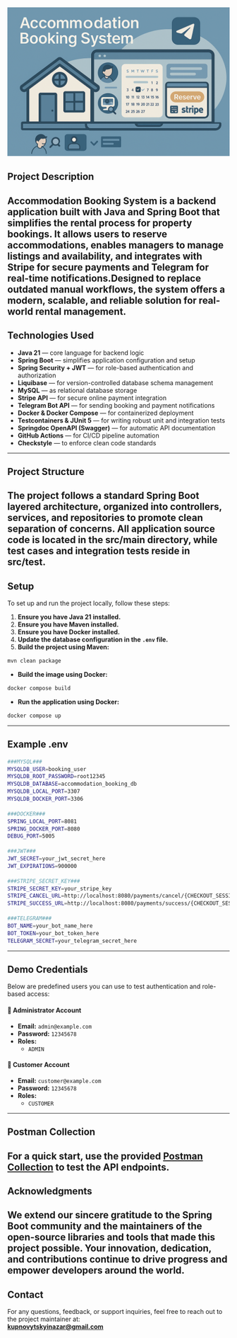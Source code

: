 ![Preview](picture.png)
---
## Project Description
Accommodation Booking System is a backend application built with Java and Spring Boot that simplifies the rental
process for property bookings. It allows users to reserve accommodations, enables managers to manage listings and availability,
and integrates with Stripe for secure payments and Telegram for real-time notifications.Designed to replace outdated manual workflows,
the system offers a modern, scalable, and reliable solution for real-world rental management.
---
## Technologies Used
- **Java 21** — core language for backend logic
- **Spring Boot** — simplifies application configuration and setup
- **Spring Security + JWT** — for role-based authentication and authorization
- **Liquibase** — for version-controlled database schema management
- **MySQL** — as relational database storage
- **Stripe API** — for secure online payment integration
- **Telegram Bot API** — for sending booking and payment notifications
- **Docker & Docker Compose** — for containerized deployment
- **Testcontainers & JUnit 5** — for writing robust unit and integration tests
- **Springdoc OpenAPI (Swagger)** — for automatic API documentation
- **GitHub Actions** — for CI/CD pipeline automation
- **Checkstyle** — to enforce clean code standards
---
## Project Structure
The project follows a standard Spring Boot layered architecture, organized into controllers, services, and repositories
to promote clean separation of concerns. All application source code is located in the src/main directory, while test
cases and integration tests reside in src/test.
---
## Setup
To set up and run the project locally, follow these steps:

1. **Ensure you have Java 21 installed.**
2. **Ensure you have Maven installed.**
3. **Ensure you have Docker installed.**
4. **Update the database configuration in the `.env` file.**
5. **Build the project using Maven:**
```bash 
mvn clean package
```
- **Build the image using Docker:**
```bash
docker compose build
```
- **Run the application using Docker:**
```bash
docker compose up
```
---
## Example .env
```bash 
###MYSQL###
MYSQLDB_USER=booking_user
MYSQLDB_ROOT_PASSWORD=root12345
MYSQLDB_DATABASE=accommodation_booking_db
MYSQLDB_LOCAL_PORT=3307
MYSQLDB_DOCKER_PORT=3306

###DOCKER###
SPRING_LOCAL_PORT=8081
SPRING_DOCKER_PORT=8080
DEBUG_PORT=5005

###JWT###
JWT_SECRET=your_jwt_secret_here
JWT_EXPIRATIONS=900000

###STRIPE_SECRET_KEY###
STRIPE_SECRET_KEY=your_stripe_key
STRIPE_CANCEL_URL=http://localhost:8080/payments/cancel/{CHECKOUT_SESSION_ID}
STRIPE_SUCCESS_URL=http://localhost:8080/payments/success/{CHECKOUT_SESSION_ID}

###TELEGRAM###
BOT_NAME=your_bot_name_here
BOT_TOKEN=your_bot_token_here
TELEGRAM_SECRET=your_telegram_secret_here
```
---
## Demo Credentials
Below are predefined users you can use to test authentication and role-based access:
#### 👤 **Administrator Account**
- **Email:** `admin@example.com`
- **Password:** `12345678`
- **Roles:**
    - `ADMIN`

#### 👤 **Customer Account**
- **Email:** `customer@example.com`
- **Password:** `12345678`
- **Roles:**
    - `CUSTOMER`
---
## Postman Collection
For a quick start, use the provided [Postman Collection](https://www.postman.com/nazar1106/workspace/accommodation-service/collection/32366741-ff28d42a-1ec5-4c1b-9d4b-bf3acb6426a2?action=share&creator=32366741) to test the API endpoints.
---
## Acknowledgments
We extend our sincere gratitude to the Spring Boot community and the maintainers of the open-source libraries and tools
that made this project possible. Your innovation, dedication, and contributions continue to drive progress and empower
developers around the world.
---
## Contact
For any questions, feedback, or support inquiries, feel free to reach out to the project maintainer at:  
[**kupnovytskyinazar@gmail.com**](mailto:kupnovytskyinazar@gmail.com)
